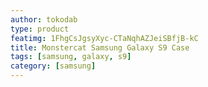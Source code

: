 ```yaml
---
author: tokodab
type: product
featimg: 1FhgCsJgsyXyc-CTaNqhAZJeiSBfjB-kC
title: Monstercat Samsung Galaxy S9 Case
tags: [samsung, galaxy, s9]
category: [samsung]
---
```

